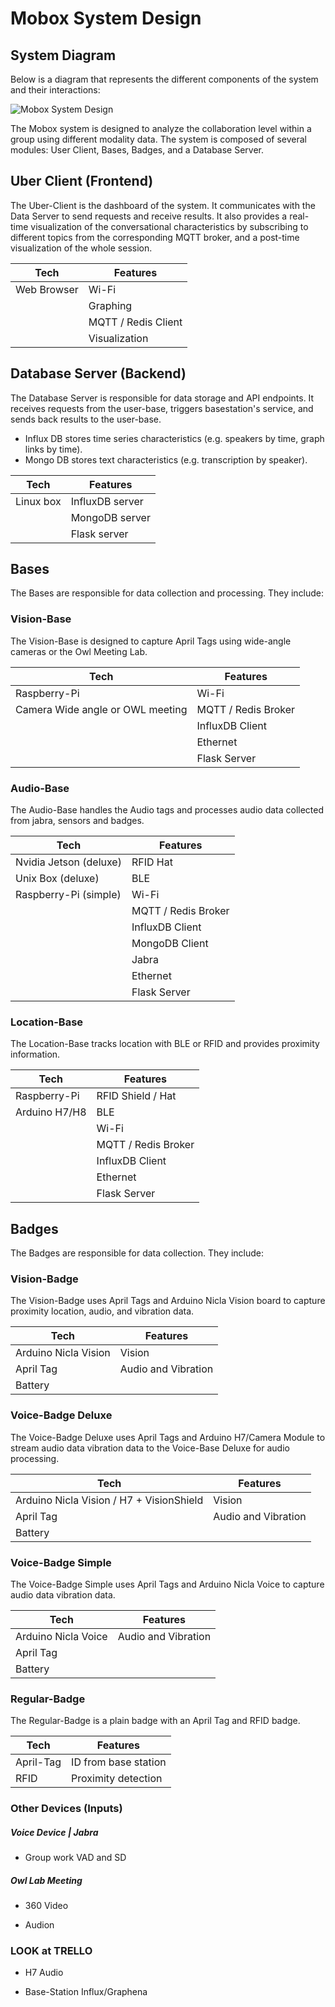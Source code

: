 # Mobox System Design

## System Diagram

Below is a diagram that represents the different components of the system and their interactions:

![Mobox System Design](https://kroki.io/graphviz/svg/eNptUcFqhDAQve9XBE-7h4W212JBK_SiF0UvSymJGdzQ1NiJKQvFf2-iNirryTHvzXtvZrhokHZX8kZ-DwRp-8kFhmn-fCCt4kAu-ko7CJm6vdunklwkZSDDoGSA55hqIMdXKaDtT4EjaMMmuVoa3QN-PDjZuSehPWWupQD8ASTH6XsKbGOtpMIQgds6KbyNayFFr5A2MBpkC5aJGpW2EqIGPYLDToDHVQCXVy9uTBqwP5VXrIQWqh3HGvUij0SGC7UAqQdSVdN-07QX4mkTgjfrFA0CtC5GfJ-Dz1NXcbKAys47YSQBaW7_lGKXUoivTk6UfHHIoTGS4spicNc9v6yXX0DLNcnh24Dupw1b1HLKO4o2csNYnSmS0u0I9Hh2f6ts5FW-inyVTsuYUTf6DLsR5zKPZ-bwB-M72Mg=)


The Mobox system is designed to analyze the collaboration level within a group using different modality data. The system is composed of several modules: User Client, Bases, Badges, and a Database Server. 

## Uber Client (Frontend)

The Uber-Client is the dashboard of the system. It communicates with the Data Server to send requests and receive results. It also provides a real-time visualization of the conversational characteristics by subscribing to different topics from the corresponding MQTT broker, and a post-time visualization of the whole session.

| Tech               | Features                          |
| ------------------ | --------------------------------- |
| Web Browser        | Wi-Fi                             |
|                    | Graphing                          |
|                    | MQTT / Redis Client                       |
|                    | Visualization                     |

## Database Server (Backend)

The Database Server is responsible for data storage and API endpoints. It receives requests from the user-base, triggers basestation's service, and sends back results to the user-base.
+ Influx DB stores time series characteristics (e.g. speakers by time, graph links by time).
+ Mongo DB stores text characteristics (e.g. transcription by speaker).

| Tech      | Features             |
| --------- | -------------------- |
| Linux box | InfluxDB server      |
|           | MongoDB server       |
|           | Flask server         |

## Bases

The Bases are responsible for data collection and processing. They include:

### Vision-Base

The Vision-Base is designed to capture April Tags using wide-angle cameras or the Owl Meeting Lab. 

| Tech         | Features                         |
| ------------ | -------------------------------- |
| Raspberry-Pi | Wi-Fi                            |
| Camera Wide angle or OWL meeting | MQTT / Redis Broker  |
|              | InfluxDB Client                  |
|              | Ethernet                         |
|              | Flask Server                     |




### Audio-Base

The Audio-Base handles the Audio tags and processes audio data collected from jabra, sensors and badges. 

| Tech                   | Features           |
| ---------------------- | ------------------ |
| Nvidia Jetson (deluxe) | RFID Hat           |
| Unix Box (deluxe)      | BLE                |
| Raspberry-Pi (simple)  | Wi-Fi              |
|                        | MQTT / Redis Broker        |
|                        | InfluxDB Client    |
|                        | MongoDB Client     |
|                        | Jabra              |
|                        | Ethernet           |
|                        | Flask Server       |

### Location-Base

The Location-Base tracks location with BLE or RFID and provides proximity information. 

| Tech          | Features           |
| ------------- | ------------------ |
| Raspberry-Pi  | RFID Shield / Hat  |
| Arduino H7/H8 | BLE                |
|               | Wi-Fi              |
|               | MQTT / Redis Broker        |
|               | InfluxDB Client    |
|               | Ethernet           |
|               | Flask Server       |

## Badges

The Badges are responsible for data collection. They include:

### Vision-Badge

The Vision-Badge uses April Tags and Arduino Nicla Vision board to capture proximity location, audio, and vibration data.

| Tech                 | Features            |
| -------------------- | ------------------- |
| Arduino Nicla Vision | Vision              |
| April Tag            | Audio and Vibration |
| Battery              |                     |

### Voice-Badge Deluxe

The Voice-Badge Deluxe uses April Tags and Arduino H7/Camera Module to stream audio data vibration data to the Voice-Base Deluxe for audio processing.

| Tech                                      | Features            |
| ----------------------------------------- | ------------------- |
| Arduino Nicla Vision / H7 + VisionShield  | Vision              |
| April Tag                                 | Audio and Vibration |
| Battery                                   |                     |

### Voice-Badge Simple

The Voice-Badge Simple uses April Tags and Arduino Nicla Voice to capture audio data vibration data.

| Tech                               | Features            |
| ---------------------------------- | ------------------- |
| Arduino Nicla Voice                | Audio and Vibration |
| April Tag                          |                     |
| Battery                            |                     |

### Regular-Badge

The Regular-Badge is a plain badge with an April Tag and RFID badge.

| Tech      | Features             |
| --------- | -------------------- |
| April-Tag | ID from base station |
| RFID      | Proximity detection  |

### **Other Devices (Inputs)**

##### *Voice Device | Jabra*

+ Group work VAD and SD

##### *Owl Lab Meeting*

+ 360 Video

+ Audion



### **LOOK at TRELLO**

+ H7 Audio

+ Base-Station Influx/Graphena



